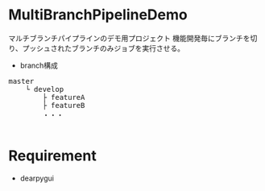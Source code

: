 # MultiBranchPipelineDemo
マルチブランチパイプラインのデモ用プロジェクト
機能開発毎にブランチを切り、プッシュされたブランチのみジョブを実行させる。
*  branch構成
<pre>
master
    └ develop
        ├ featureA
        ├ featureB
        ・・・<br>
</pre>

# Requirement
* dearpygui
